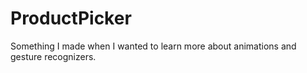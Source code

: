 ProductPicker
=============

Something I made when I wanted to learn more about animations and gesture recognizers. 
